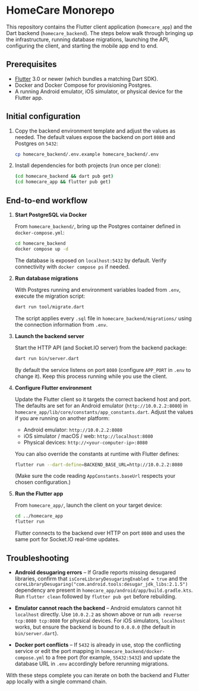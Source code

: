 # HomeCare Monorepo

This repository contains the Flutter client application (`homecare_app`) and the
Dart backend (`homecare_backend`). The steps below walk through bringing up the
infrastructure, running database migrations, launching the API, configuring the
client, and starting the mobile app end to end.

## Prerequisites

- [Flutter](https://docs.flutter.dev/get-started/install) 3.0 or newer (which
  bundles a matching Dart SDK).
- Docker and Docker Compose for provisioning Postgres.
- A running Android emulator, iOS simulator, or physical device for the Flutter
  app.

## Initial configuration

1. Copy the backend environment template and adjust the values as needed. The
   default values expose the backend on port `8080` and Postgres on `5432`:

   ```bash
   cp homecare_backend/.env.example homecare_backend/.env
   ```

2. Install dependencies for both projects (run once per clone):

   ```bash
   (cd homecare_backend && dart pub get)
   (cd homecare_app && flutter pub get)
   ```

## End-to-end workflow

1. **Start PostgreSQL via Docker**

   From `homecare_backend/`, bring up the Postgres container defined in
   `docker-compose.yml`:

   ```bash
   cd homecare_backend
   docker compose up -d
   ```

   The database is exposed on `localhost:5432` by default. Verify connectivity
   with `docker compose ps` if needed.

2. **Run database migrations**

   With Postgres running and environment variables loaded from `.env`, execute
   the migration script:

   ```bash
   dart run tool/migrate.dart
   ```

   The script applies every `.sql` file in `homecare_backend/migrations/` using
   the connection information from `.env`.

3. **Launch the backend server**

   Start the HTTP API (and Socket.IO server) from the backend package:

   ```bash
   dart run bin/server.dart
   ```

   By default the service listens on port `8080` (configure `APP_PORT` in
   `.env` to change it). Keep this process running while you use the client.

4. **Configure Flutter environment**

   Update the Flutter client so it targets the correct backend host and port.
   The defaults are set for an Android emulator (`http://10.0.2.2:8080`) in
   `homecare_app/lib/core/constants/app_constants.dart`. Adjust the values if
   you are running on another platform:

   - Android emulator: `http://10.0.2.2:8080`
   - iOS simulator / macOS / web: `http://localhost:8080`
   - Physical devices: `http://<your-computer-ip>:8080`

   You can also override the constants at runtime with Flutter defines:

   ```bash
   flutter run --dart-define=BACKEND_BASE_URL=http://10.0.2.2:8080
   ```

   (Make sure the code reading `AppConstants.baseUrl` respects your chosen
   configuration.)

5. **Run the Flutter app**

   From `homecare_app/`, launch the client on your target device:

   ```bash
   cd ../homecare_app
   flutter run
   ```

   Flutter connects to the backend over HTTP on port `8080` and uses the same
   port for Socket.IO real-time updates.

## Troubleshooting

- **Android desugaring errors** – If Gradle reports missing desugared libraries,
  confirm that `isCoreLibraryDesugaringEnabled = true` and the
  `coreLibraryDesugaring("com.android.tools:desugar_jdk_libs:2.1.5")`
  dependency are present in `homecare_app/android/app/build.gradle.kts`. Run
  `flutter clean` followed by `flutter pub get` before rebuilding.

- **Emulator cannot reach the backend** – Android emulators cannot hit
  `localhost` directly. Use `10.0.2.2` as shown above or run
  `adb reverse tcp:8080 tcp:8080` for physical devices. For iOS simulators,
  `localhost` works, but ensure the backend is bound to `0.0.0.0` (the default
  in `bin/server.dart`).

- **Docker port conflicts** – If `5432` is already in use, stop the conflicting
  service or edit the port mapping in `homecare_backend/docker-compose.yml` to
  a free port (for example, `55432:5432`) and update the database URL in
  `.env` accordingly before rerunning migrations.

With these steps complete you can iterate on both the backend and Flutter app
locally with a single command chain.
